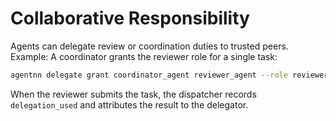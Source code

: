 # Collaborative Responsibility

Agents can delegate review or coordination duties to trusted peers. Example: A coordinator grants the reviewer role for a single task:

```bash
agentnn delegate grant coordinator_agent reviewer_agent --role reviewer --scope task --reason "sick leave"
```

When the reviewer submits the task, the dispatcher records `delegation_used` and attributes the result to the delegator.
